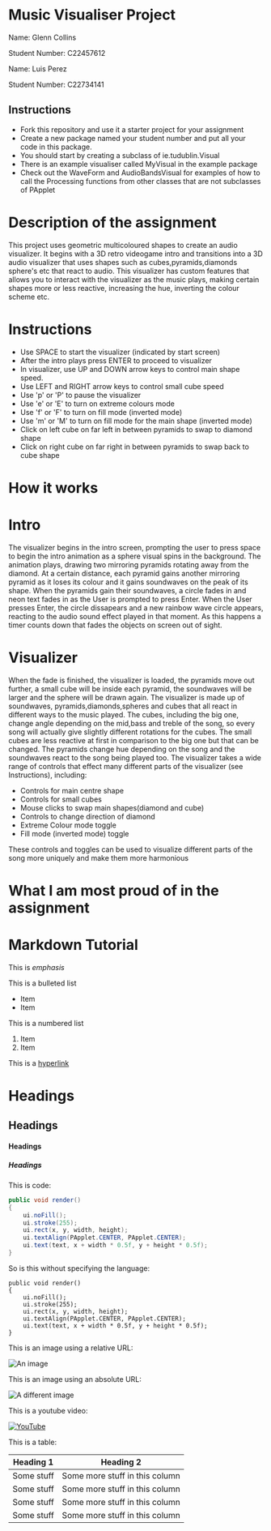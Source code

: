 # Music Visualiser Project

Name: Glenn Collins

Student Number: C22457612

Name: Luis Perez

Student Number: C22734141

## Instructions
- Fork this repository and use it a starter project for your assignment
- Create a new package named your student number and put all your code in this package.
- You should start by creating a subclass of ie.tudublin.Visual
- There is an example visualiser called MyVisual in the example package
- Check out the WaveForm and AudioBandsVisual for examples of how to call the Processing functions from other classes that are not subclasses of PApplet

# Description of the assignment
This project uses geometric multicoloured shapes to create an audio visualizer. It begins with a 3D retro videogame intro and transitions into a 3D audio visualizer 
that uses shapes such as cubes,pyramids,diamonds sphere's etc that react to audio. This visualizer has custom features that allows you to interact with the visualizer as the music plays, making certain shapes more or less reactive, increasing the hue, inverting the colour scheme etc.

# Instructions
- Use SPACE to start the visualizer (indicated by start screen)
- After the intro plays press ENTER to proceed to visualizer
- In visualizer, use UP and DOWN arrow keys to control main shape speed.
- Use LEFT and RIGHT arrow keys to control small cube speed
- Use 'p' or 'P' to pause the visualizer
- Use 'e' or 'E' to turn on extreme colours mode
- Use 'f' or 'F' to turn on fill mode (inverted mode)
- Use 'm' or 'M' to turn on fill mode for the main shape (inverted mode)
- Click on left cube on far left in between pyramids to swap to diamond shape
- Click on right cube on far right in between pyramids to swap back to cube shape

# How it works
# Intro
The visualizer begins in the intro screen, prompting the user to press space to begin the intro animation as a sphere visual spins in the background.
The animation plays, drawing two mirroring pyramids rotating away from the diamond.
At a certain distance, each pyramid gains another mirroring pyramid as it loses its colour and it gains soundwaves on the peak of its shape.
When the pyramids gain their soundwaves, a circle fades in and neon text fades in as the User is prompted to press Enter.
When the User presses Enter, the circle dissapears and a new rainbow wave circle appears, reacting to the audio sound effect played in that moment.
As this happens a timer counts down that fades the objects on screen out of sight.
# Visualizer
When the fade is finished, the visualizer is loaded, the pyramids move out further, a small cube will be inside each pyramid, the soundwaves will be 
larger and the sphere will be drawn again.
The visualizer is made up of soundwaves, pyramids,diamonds,spheres and cubes that all react in different ways to the music played.
The cubes, including the big one, change angle depending on the mid,bass and treble of the song, so every song will actually give slightly different rotations for the 
cubes. The small cubes are less reactive at first in comparison to the big one but that can be changed.
The pyramids change hue depending on the song and the soundwaves react to the song being played too.
The visualizer takes a wide range of controls that effect many different parts of the visualizer (see Instructions), including:
- Controls for main centre shape 
- Controls for small cubes
- Mouse clicks to swap main shapes(diamond and cube)
- Controls to change direction of diamond
- Extreme Colour mode toggle
- Fill mode (inverted mode) toggle

These controls and toggles can be used to visualize different parts of the song more uniquely and make them more harmonious

# What I am most proud of in the assignment

# Markdown Tutorial

This is *emphasis*

This is a bulleted list

- Item
- Item

This is a numbered list

1. Item
1. Item

This is a [hyperlink](http://bryanduggan.org)

# Headings
## Headings
#### Headings
##### Headings

This is code:

```Java
public void render()
{
	ui.noFill();
	ui.stroke(255);
	ui.rect(x, y, width, height);
	ui.textAlign(PApplet.CENTER, PApplet.CENTER);
	ui.text(text, x + width * 0.5f, y + height * 0.5f);
}
```

So is this without specifying the language:

```
public void render()
{
	ui.noFill();
	ui.stroke(255);
	ui.rect(x, y, width, height);
	ui.textAlign(PApplet.CENTER, PApplet.CENTER);
	ui.text(text, x + width * 0.5f, y + height * 0.5f);
}
```

This is an image using a relative URL:

![An image](images/p8.png)

This is an image using an absolute URL:

![A different image](https://bryanduggandotorg.files.wordpress.com/2019/02/infinite-forms-00045.png?w=595&h=&zoom=2)

This is a youtube video:

[![YouTube](http://img.youtube.com/vi/J2kHSSFA4NU/0.jpg)](https://www.youtube.com/watch?v=J2kHSSFA4NU)

This is a table:

| Heading 1 | Heading 2 |
|-----------|-----------|
|Some stuff | Some more stuff in this column |
|Some stuff | Some more stuff in this column |
|Some stuff | Some more stuff in this column |
|Some stuff | Some more stuff in this column |

